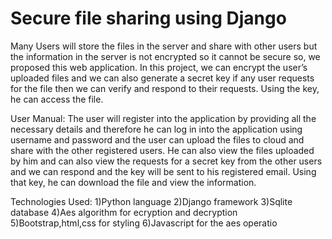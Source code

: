# Secure file sharing using Django

Many Users will store the files in the server and share with other users but the information in the server is not encrypted so it cannot be secure so, we proposed this web application. In this project, we can encrypt the user’s uploaded files 
and we can also generate a secret key if any user requests for the file then we can verify and respond to their requests. Using the key, he can access the file. 

User Manual:
The user will register into the application by providing all the necessary details  and therefore he can log in into the application using username and password and the user can upload the files to cloud and share with the other registered users. He can also view the files uploaded by him and can also view the requests 
for a secret key from the other users and we can respond and the key will be sent to his registered email. Using that key, he can download the file and view the information.

Technologies Used: 
1)Python language 
2)Django framework 
3)Sqlite database 
4)Aes algorithm for ecryption and decryption 
5)Bootstrap,html,css for styling 
6)Javascript for the aes operatio
